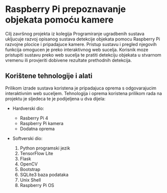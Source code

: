# Raspberry Pi prepoznavanje objekata pomoću kamere

Cilj završnog projekta iz kolegija Programiranje ugradbenih sustava ukljucuje razvoj opisanog sustava detekcije objekata pomocu Raspberry Pi razvojne plocice i pripadajuce kamere. Pristup sustavu i pregled njegovih funkcija omogucen je preko interaktivnog web sucelja. Korisnik moze pristupiti sustavu preko web sucelja te pratiti detekciju objekata u stvarnom vremenu ili provjeriti dobivene rezultate prethodnih detekcija.

## Korištene tehnologije i alati 

Prilikom izrade sustava koristena je pripadajuca oprema s odgovarajucim interaktivnim
web suceljem. Tehnologija i oprema koristena prilikom rada na projektu je sljedeca te je
podijeljena u dva dijela:

+ Hardverski dio:
    + Rasberry Pi 4
    + Raspberry Pi kamera
    + Dodatna oprema

+ Softverski dio:
    1.  Python programski jezik
    2.  TensorFlow Lite
    3.  Flask
    4.  OpenCV
    5.  Bootstrap
    6.  SQLite3 baza podataka
    7.  Unix Shell
    8.  Raspberry Pi OS
